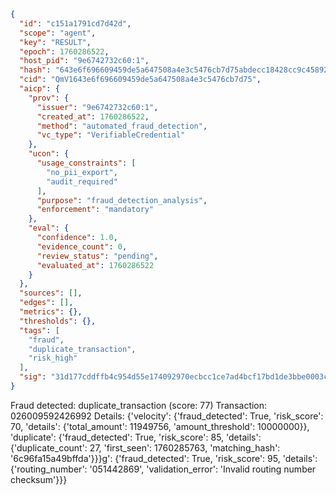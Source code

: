 ```json
{
  "id": "c151a1791cd7d42d",
  "scope": "agent",
  "key": "RESULT",
  "epoch": 1760286522,
  "host_pid": "9e6742732c60:1",
  "hash": "643e6f696609459de5a647508a4e3c5476cb7d75abdecc18428cc9c4589259d6",
  "cid": "QmV1643e6f696609459de5a647508a4e3c5476cb7d75",
  "aicp": {
    "prov": {
      "issuer": "9e6742732c60:1",
      "created_at": 1760286522,
      "method": "automated_fraud_detection",
      "vc_type": "VerifiableCredential"
    },
    "ucon": {
      "usage_constraints": [
        "no_pii_export",
        "audit_required"
      ],
      "purpose": "fraud_detection_analysis",
      "enforcement": "mandatory"
    },
    "eval": {
      "confidence": 1.0,
      "evidence_count": 0,
      "review_status": "pending",
      "evaluated_at": 1760286522
    }
  },
  "sources": [],
  "edges": [],
  "metrics": {},
  "thresholds": {},
  "tags": [
    "fraud",
    "duplicate_transaction",
    "risk_high"
  ],
  "sig": "31d177cddffb4c954d55e174092970ecbcc1ce7ad4bcf17bd1de3bbe0003c734"
}
```

Fraud detected: duplicate_transaction (score: 77)
Transaction: 026009592426992
Details: {'velocity': {'fraud_detected': True, 'risk_score': 70, 'details': {'total_amount': 11949756, 'amount_threshold': 10000000}}, 'duplicate': {'fraud_detected': True, 'risk_score': 85, 'details': {'duplicate_count': 27, 'first_seen': 1760285763, 'matching_hash': '6c96fa15a49bffda'}}}g': {'fraud_detected': True, 'risk_score': 95, 'details': {'routing_number': '051442869', 'validation_error': 'Invalid routing number checksum'}}}